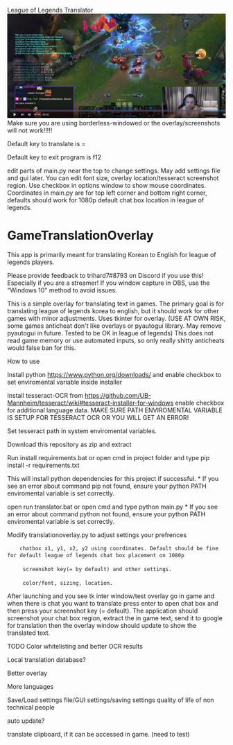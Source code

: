 League of Legends Translator
![Screenshot](https://github.com/dankmem/GameTranslationOverlay/blob/main/preview%20translation/image.png)
Make sure you are using borderless-windowed or the overlay/screenshots will not work!!!!!

Default key to translate is =

Default key to exit program is f12

edit parts of main.py near the top to change settings. May add settings file and gui later.
      You can edit font size, overlay location/tesseract screenshot region. Use checkbox in options window to show mouse coordinates. Coordinates in main.py are for top left corner and bottom right corner, defaults should work for 1080p default chat box location in league of legends.

# GameTranslationOverlay
This app is primarily meant for translating Korean to English for league of legends players.

Please provide feedback to trihard7#8793 on Discord if you use this! Especially if you are a streamer!
If you window capture in OBS, use the "Windows 10" method to avoid issues.

This is a simple overlay for translating text in games. The primary goal is for translating league of legends korea to english, but it should work for other games with minor adjustments. 
Uses tkinter for overlay. (USE AT OWN RISK, some games anticheat don't like overlays or pyautogui library. May remove pyautogui in future. Tested to be OK in league of legends)
This does not read game memory or use automated inputs, so only really shitty anticheats would false ban for this.

How to use

Install python https://www.python.org/downloads/ and enable checkbox to set enviromental variable inside installer

Install tesseract-OCR from https://github.com/UB-Mannheim/tesseract/wiki#tesseract-installer-for-windows enable checkbox for additional language data. MAKE SURE PATH ENVIROMENTAL VARIABLE IS SETUP FOR TESSERACT OCR OR YOU WILL GET AN ERROR!

Set tesseract path in system enviromental variables.

Download this repository as zip and extract

Run install requirements.bat or open cmd in project folder and type pip install -r requirements.txt

This will install python dependencies for this project if successful. * If you see an error about command pip not found, ensure your python PATH enviromental variable is set correctly.

open run translator.bat or open cmd and type python main.py * If you see an error about command python not found, ensure your python PATH enviromental variable is set correctly.


Modify translationoverlay.py to adjust settings your prefrences 

        chatbox x1, y1, x2, y2 using coordinates. Default should be fine for default league of legends chat box placement on 1080p
  
         screenshot key(= by default) and other settings.
  
         color/font, sizing, location. 


After launching and you see tk inter window/test overlay go in game and when there is chat you want to translate press enter to open chat box and then press your screenshot key (= default). The application should screenshot your chat box region, extract the in game text, send it to google for translation then the overlay window should update to show the translated text. 


TODO
Color whitelisting and better OCR results

Local translation database?

Better overlay

More languages

Save/Load settings file/GUI settings/saving settings quality of life of non technical people

auto update?

translate clipboard, if it can be accessed in game. (need to test)
